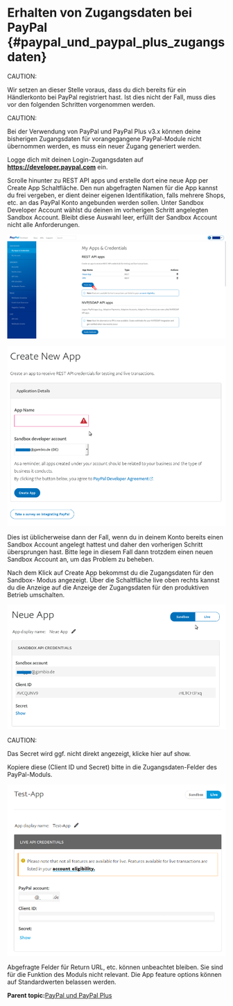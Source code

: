 # Erhalten von Zugangsdaten bei PayPal {#paypal_und_paypal_plus_zugangsdaten}

CAUTION:

Wir setzen an dieser Stelle voraus, dass du dich bereits für ein Händlerkonto bei PayPal registriert hast. Ist dies nicht der Fall, muss dies vor den folgenden Schritten vorgenommen werden.

CAUTION:

Bei der Verwendung von PayPal und PayPal Plus v3.x können deine bisherigen Zugangsdaten für vorangegangene PayPal-Module nicht übernommen werden, es muss ein neuer Zugang generiert werden.

Logge dich mit deinen Login-Zugangsdaten auf **https://developer.paypal.com** ein.

Scrolle hinunter zu REST API apps und erstelle dort eine neue App per Create App Schaltfläche. Den nun abgefragten Namen für die App kannst du frei vergeben, er dient deiner eigenen Identifikation, falls mehrere Shops, etc. an das PayPal Konto angebunden werden sollen. Unter Sandbox Developer Account wählst du deinen im vorherigen Schritt angelegten Sandbox Account. Bleibt diese Auswahl leer, erfüllt der Sandbox Account nicht alle Anforderungen.

![](Bilder/pp3/20190604_002_.png "Schaltfläche Create App unter Dashboard")

![](Bilder/pp3/pp3_erzeugenEinerNeuenApp.png "Erzeugen einer neuen App")

Dies ist üblicherweise dann der Fall, wenn du in deinem Konto bereits einen Sandbox Account angelegt hattest und daher den vorherigen Schritt übersprungen hast. Bitte lege in diesem Fall dann trotzdem einen neuen Sandbox Account an, um das Problem zu beheben.

Nach dem Klick auf Create App bekommst du die Zugangsdaten für den Sandbox- Modus angezeigt. Über die Schaltfläche live oben rechts kannst du die Anzeige auf die Anzeige der Zugangsdaten für den produktiven Betrieb umschalten.

![](Bilder/pp3/pp3_sandboxDaten.png "Sandbox-Daten, klicke rechts oben auf Live")

CAUTION:

Das Secret wird ggf. nicht direkt angezeigt, klicke hier auf show.

Kopiere diese \(Client ID und Secret\) bitte in die Zugangsdaten-Felder des PayPal-Moduls.

![](Bilder/Abb214_Live_Daten_.png "Live-Daten")

Abgefragte Felder für Return URL, etc. können unbeachtet bleiben. Sie sind für die Funktion des Moduls nicht relevant. Die App feature options können auf Standardwerten belassen werden.

**Parent topic:**[PayPal und PayPal Plus](14_3_PayPal_und_PayPal_Plus.md)

